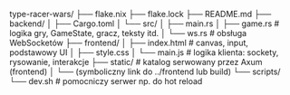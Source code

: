 type-racer-wars/
├── flake.nix
├── flake.lock
├── README.md
├── backend/
│   ├── Cargo.toml
│   └── src/
│       ├── main.rs
│       ├── game.rs         # logika gry, GameState, gracz, teksty itd.
│       └── ws.rs           # obsługa WebSocketów
├── frontend/
│   ├── index.html          # canvas, input, podstawowy UI
│   ├── style.css
│   └── main.js             # logika klienta: sockety, rysowanie, interakcje
├── static/                 # katalog serwowany przez Axum (frontend)
│   └── (symboliczny link do ../frontend lub build)
└── scripts/
    └── dev.sh              # pomocniczy serwer np. do hot reload
